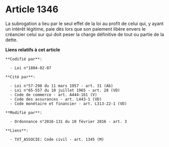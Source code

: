 # Article 1346

La subrogation a lieu par le seul effet de la loi au profit de celui qui, y ayant un intérêt légitime, paie dès lors que son
paiement libère envers le créancier celui sur qui doit peser la charge définitive de tout ou partie de la dette.

**Liens relatifs à cet article**

	**Codifié par**:

	  - Loi n°1804-02-07

	**Cité par**:

	  - Loi n°57-298 du 11 mars 1957 - art. 31 (Ab)
	  - Loi n°65-557 du 10 juillet 1965 - art. 28 (VD)
	  - Code de commerce - art. A444-161 (V)
	  - Code des assurances - art. L443-1 (VD)
	  - Code monétaire et financier - art. L313-22-1 (VD)

	**Modifié par**:

	  - Ordonnance n°2016-131 du 10 février 2016 - art. 3

	**Liens**:

	  - TXT_ASSOCIE: Code civil - art. 1345 (M)
